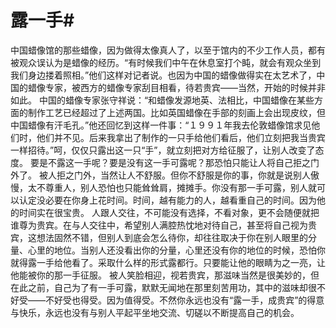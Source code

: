 # 露一手#
中国蜡像馆的那些蜡像，因为做得太像真人了，以至于馆内的不少工作人员，都有被观众误认为是蜡像的经历。“有时候我们中午在休息室打个盹，就会有观众坐到我们身边搂着照相。”他们这样对记者说。也因为中国的蜡像做得实在太艺术了，中国的蜡像专家，被西方的蜡像专家刮目相看，待若贵宾——当然，开始的时候并非如此。
中国的蜡像专家张守祥说：“和蜡像发源地英、法相比，中国蜡像在某些方面的制作工艺已经超过了上述两国。比如英国蜡像在手部的刻画上会出现皮纹，但中国蜡像有汗毛孔。”他还回忆到这样一件事：“１９９１年我去伦敦蜡像馆求见他们时，他们并不见。后来我拿出了制作的一只手给他们看后，他们立刻把我当贵宾一样招待。”呵，仅仅只露出这一只“手”，就立刻把对方给征服了，让别人改变了态度。
要是不露这一手呢？要是没有这一手可露呢？那恐怕只能让人将自己拒之门外了。
被人拒之门外，当然让人不舒服。但你不舒服是你的事，你就是说别人傲慢，太不尊重人，别人恐怕也只能耸耸肩，摊摊手。你没有那一手可露，别人就可以认定没必要在你身上花时间。时间，越有能力的人，越看重自己的时间。因为他的时间实在很宝贵。
人跟人交往，不可能没有选择，不看对象，更不会随便就把谁尊为贵宾。在与人交往中，希望别人满腔热忱地对待自己，甚至将自己视为贵宾，这想法固然不错，但别人到底会怎么待你，却往往取决于你在别人眼里的分量、心里的地位。当别人还没看出你的分量，心里还没有你的地位的时候，恐怕你就得露一手给他看了。采取什么样的形式露都行。只要能让他的眼睛为之一亮，让他能被你的那一手征服。
被人笑脸相迎，视若贵宾，那滋味当然是很美妙的，但在此之前，自己为了有一手可露，默默无闻地在那里刻苦用功，其中的滋味却很不好受——不好受也得受。因为值得受。不然你永远也没有“露一手，成贵宾”的得意与快乐，永远也没有与别人平起平坐地交流、切磋以不断提高自己的机会。
  